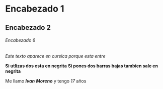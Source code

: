 # Encabezado 1
## Encabezado 2
###### Encabezado 6 

*Este texto aparece en cursica porque esta entre*

**Si utlizas dos esta en negrita**
__Si pones dos barras bajas tambien sale en negrita__

Me llamo __*Ivan*__ __*Moreno*__ y tengo *17* años
